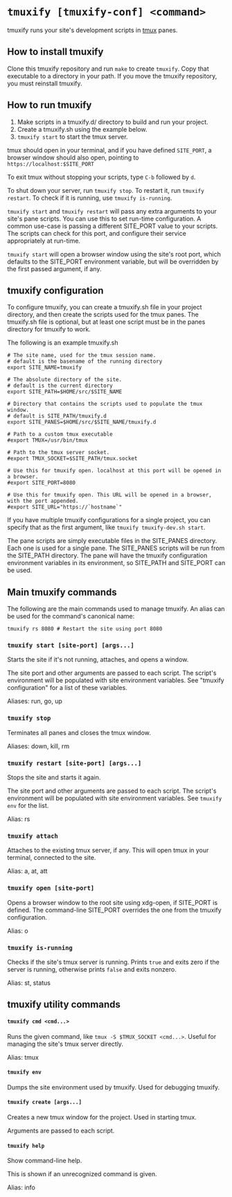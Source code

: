 # `tmuxify [tmuxify-conf] <command>`

tmuxify runs your site's development scripts in [tmux](https://github.com/tmux/tmux/wiki) panes.

## How to install tmuxify

Clone this tmuxify repository and run `make` to create `tmuxify`. Copy that
executable to a directory in your path. If you move the tmuxify repository, you
must reinstall tmuxify.

## How to run tmuxify

1. Make scripts in a tmuxify.d/ directory to build and run your project.
2. Create a tmuxify.sh using the example below.
3. `tmuxify start` to start the tmux server.

tmux should open in your terminal, and if you have defined `SITE_PORT`,
a browser window should also open, pointing to `https://localhost:$SITE_PORT`

To exit tmux without stopping your scripts, type `C-b` followed by `d`.

To shut down your server, run `tmuxify stop`. To restart it, run `tmuxify
restart`. To check if it is running, use `tmuxify is-running`.

`tmuxify start` and `tmuxify restart` will pass any extra arguments to your
site's pane scripts. You can use this to set run-time configuration. A common
use-case is passing a different SITE_PORT value to your scripts. The scripts
can check for this port, and configure their service appropriately at run-time.

`tmuxify start` will open a browser window using the site's root port, which defaults
to the SITE_PORT environment variable, but will be overridden by the first passed
argument, if any.

## tmuxify configuration

To configure tmuxify, you can create a tmuxify.sh file in your project directory,
and then create the scripts used for the tmux panes. The tmuxify.sh file is
optional, but at least one script must be in the panes directory for tmuxify to work.

The following is an example tmuxify.sh

    # The site name, used for the tmux session name.
    # default is the basename of the running directory
    export SITE_NAME=tmuxify

    # The absolute directory of the site.
    # default is the current directory
    export SITE_PATH=$HOME/src/$SITE_NAME

    # Directory that contains the scripts used to populate the tmux window.
    # default is SITE_PATH/tmuxify.d
    export SITE_PANES=$HOME/src/$SITE_NAME/tmuxify.d

    # Path to a custom tmux executable
    #export TMUX=/usr/bin/tmux

    # Path to the tmux server socket.
    #export TMUX_SOCKET=$SITE_PATH/tmux.socket

    # Use this for tmuxify open. localhost at this port will be opened in a browser.
    #export SITE_PORT=8080

    # Use this for tmuxify open. This URL will be opened in a browser, with the port appended.
    #export SITE_URL="https://`hostname`"

If you have multiple tmuxify configurations for a single project, you can specify
that as the first argument, like `tmuxify tmuxify-dev.sh start`.

The pane scripts are simply executable files in the SITE_PANES directory. Each
one is used for a single pane. The SITE_PANES scripts will be run from the
SITE_PATH directory. The pane will have the tmuxify configuration environment
variables in its environment, so SITE_PATH and SITE_PORT can be used.

## Main tmuxify commands

The following are the main commands used to manage tmuxify. An alias can be used for
the command's canonical name:

    tmuxify rs 8080 # Restart the site using port 8080

### `tmuxify start [site-port] [args...]`
Starts the site if it's not running, attaches, and opens a window.

The site port and other arguments are passed to each script. The script's environment
will be populated with site environment variables. See "tmuxify configuration" for a list
of these variables.

Aliases: run, go, up

### `tmuxify stop`
Terminates all panes and closes the tmux window.

Aliases: down, kill, rm

### `tmuxify restart [site-port] [args...]`
Stops the site and starts it again.

The site port and other arguments are passed to each script. The script's environment
will be populated with site environment variables. See `tmuxify env` for the list.

Alias: rs

### `tmuxify attach`
Attaches to the existing tmux server, if any. This will open tmux in your
terminal, connected to the site.

Alias: a, at, att

### `tmuxify open [site-port]`
Opens a browser window to the root site using xdg-open, if SITE_PORT is defined.
The command-line SITE_PORT overrides the one from the tmuxify configuration.

Alias: o

### `tmuxify is-running`
Checks if the site's tmux server is running. Prints `true` and exits zero if
the server is running, otherwise prints `false` and exits nonzero.

Alias: st, status

## tmuxify utility commands

#### `tmuxify cmd <cmd...>`
Runs the given command, like `tmux -S $TMUX_SOCKET <cmd...>`. Useful for managing
the site's tmux server directly.

Alias: tmux

#### `tmuxify env`
Dumps the site environment used by tmuxify. Used for debugging tmuxify.

#### `tmuxify create [args...]`
Creates a new tmux window for the project. Used in starting tmux.

Arguments are passed to each script.

#### `tmuxify help`
Show command-line help.

This is shown if an unrecognized command is given.

Alias: info
